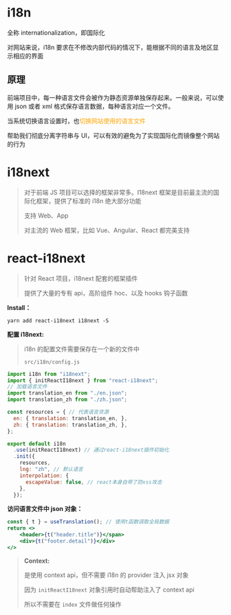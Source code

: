 # i18n

全称 internationalization，即国际化

对网站来说，i18n 要求在不修改内部代码的情况下，能根据不同的语言及地区显示相应的界面



## 原理

前端项目中，每一种语言文件会被作为静态资源单独保存起来。一般来说，可以使用 json 或者 xml 格式保存语言数据，每种语言对应一个文件。

当系统切换语言设置时，也<span style="color:orange">切换网站使用的语言文件</span>

帮助我们彻底分离字符串与 UI，可以有效的避免为了实现国际化而镜像整个网站的行为



# i18next

> 对于前端 JS 项目可以选择的框架非常多。I18next 框架是目前最主流的国际化框架，提供了标准的 i18n 绝大部分功能
>
> 支持 Web、App
>
> 对主流的 Web 框架，比如 Vue、Angular、React 都完美支持



# react-i18next

> 针对 React 项目，i18next 配套的框架插件
>
> 提供了大量的专有 api，高阶组件 hoc、以及 hooks 钩子函数

**Install：**

```shell
yarn add react-i18next i18next -S
```

**配置 i18next:**

> i18n 的配置文件需要保存在一个新的文件中
>
> `src/i18n/config.js`

```js
import i18n from "i18next";
import { initReactI18next } from "react-i18next";
// 加载语言文件
import translation_en from "./en.json";
import translation_zh from "./zh.json";

const resources = {	// 代表语言资源
  en: { translation: translation_en, },
  zh: { translation: translation_zh, },
};

export default i18n
  .use(initReactI18next) // 通过react-i18next插件初始化
  .init({
    resources,
    lng: "zh", // 默认语言
    interpolation: {
      escapeValue: false, // react本身自带了防xss攻击
    },
  });
```

**访问语言文件中 json 对象：**

```jsx
const { t } = useTranslation();	// 使用t函数调取全局数据
return <>
	<header>{t("header.title")}</span>  
	<div>{t("footer.detail")}</div>  
</>
```

> **Context:**
>
> 是使用 context api，但不需要 i18n 的 provider 注入 jsx 对象
>
> 因为 `initReactI18next` 对象引用时自动帮助注入了 context api
>
> 所以不需要在 `index` 文件做任何操作